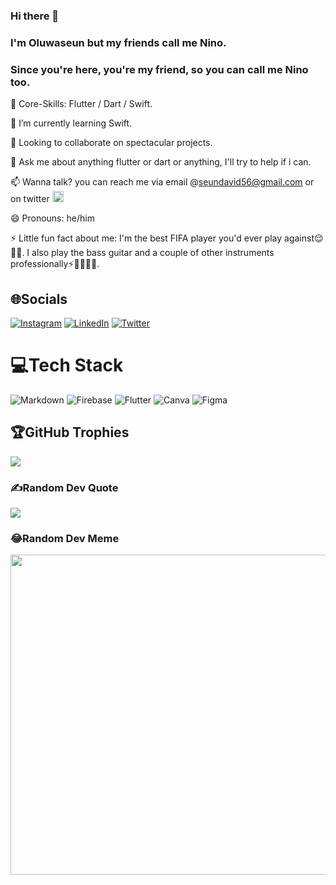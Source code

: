 ### Hi there 👋
### I'm Oluwaseun but my friends call me Nino.
### Since you're here, you're my friend, so you can call me Nino too.


🌱 Core-Skills: Flutter / Dart / Swift.

🌱 I’m currently learning Swift.

🔭 Looking to collaborate on spectacular projects.

💬 Ask me about anything flutter or dart or anything, I'll try to help if i can.

📫 Wanna talk? you can reach me via email @seundavid56@gmail.com or on twitter [<img src='https://cdn.jsdelivr.net/npm/simple-icons@3.0.1/icons/twitter.svg' alt='twitter' height='18' >](https://twitter.com/davidodunlade)


😄 Pronouns: he/him

⚡ Little fun fact about me: I'm the best FIFA player you'd ever play against😌😮‍💨. I also play the bass guitar and a couple of other instruments professionally⚡️🥁🎹🎸🌟.

## 🌐Socials
[![Instagram](https://img.shields.io/badge/Instagram-%23E4405F.svg?logo=Instagram&logoColor=white)](https://instagram.com/odunladeoluwaseun) [![LinkedIn](https://img.shields.io/badge/LinkedIn-%230077B5.svg?logo=linkedin&logoColor=white)](https://www.linkedin.com/in/oluwaseun-odunlade) [![Twitter](https://img.shields.io/badge/Twitter-%231DA1F2.svg?logo=Twitter&logoColor=white)](https://twitter.com/davidodunlade) 

# 💻Tech Stack
![Markdown](https://img.shields.io/badge/markdown-%23000000.svg?style=flat&logo=markdown&logoColor=white) ![Firebase](https://img.shields.io/badge/firebase-%23039BE5.svg?style=flat&logo=firebase) ![Flutter](https://img.shields.io/badge/Flutter-%2302569B.svg?style=flat&logo=Flutter&logoColor=white) ![Canva](https://img.shields.io/badge/Canva-%2300C4CC.svg?style=flat&logo=Canva&logoColor=white) 	![Figma](https://img.shields.io/badge/figma-%23F24E1E.svg?style=flat&logo=figma&logoColor=white) 

## 🏆GitHub Trophies
![](https://github-profile-trophy.vercel.app/?username=NinoBass&theme=radical&no-frame=false&no-bg=false&margin-w=4)

### ✍️Random Dev Quote
![](https://quotes-github-readme.vercel.app/api?type=horizontal&theme=dark)

### 😂Random Dev Meme
<img src="https://random-memer.herokuapp.com/" width="512px"/>
